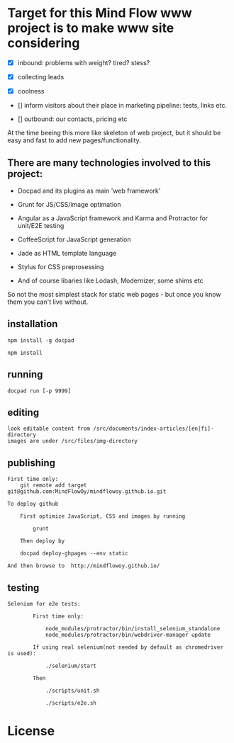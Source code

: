 # Target for this Mind Flow www project is to make www site considering

- [x] inbound: problems with weight? tired? stess?

- [x] collecting leads

- [x] coolness

- [] inform visitors about their place in marketing pipeline: tests, links etc.

- [] outbound: our contacts, pricing etc


At the time beeing this more like skeleton of web project, but it should be easy and fast to add new pages/functionality.

## There are many technologies involved to this project:

- Docpad and its plugins as main 'web framework'

- Grunt for JS/CSS/image optimation

- Angular as a JavaScript framework and Karma and Protractor for unit/E2E testing

- CoffeeScript for JavaScript generation

- Jade as HTML template language

- Stylus for CSS preprosessing

- And of course libaries like Lodash, Modernizer, some shims etc

So not the most simplest stack for static web pages - but once you know them you can't live without.

## installation

    npm install -g docpad

    npm install

## running

    docpad run [-p 9999]


## editing

    look editable content from /src/documents/index-articles/[en|fi]-directory
    images are under /src/files/img-directory

## publishing
    First time only:
        git remote add target git@github.com:MindFlowOy/mindflowoy.github.io.git

    To deploy github

        First optimize JavaScript, CSS and images by running

            grunt

        Then deploy by

        docpad deploy-ghpages --env static

    And then browse to  http://mindflowoy.github.io/

## testing

    Selenium for e2e tests:

            First time only:

                node_modules/protractor/bin/install_selenium_standalone
                node_modules/protractor/bin/webdriver-manager update

            If using real selenium(not needed by default as chromedriver is used):

                ./selenium/start

            Then

                ./scripts/unit.sh

                ./scripts/e2e.sh




# License

